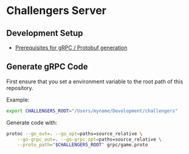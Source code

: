# Challengers Server

## Development Setup

- [Prerequisites for gRPC / Protobuf generation](https://grpc.io/docs/languages/go/quickstart/#prerequisites)

## Generate gRPC Code

First ensure that you set a environment variable to the root path of this repository.

Example:

```bash
export CHALLENGERS_ROOT="/Users/myname/Development/challengers"
```

Generate code with:

```bash
protoc --go_out=. --go_opt=paths=source_relative \
    --go-grpc_out=. --go-grpc_opt=paths=source_relative \
    --proto_path="$CHALLENGERS_ROOT" grpc/game.proto
```
